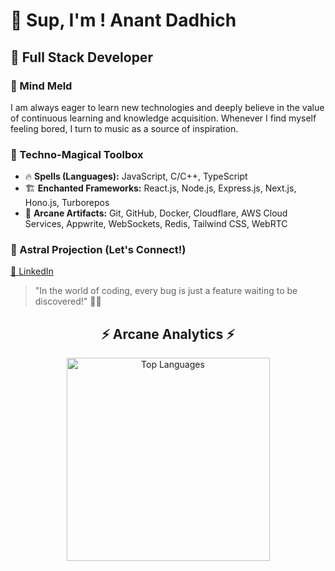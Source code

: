 # 🚀 Sup, I'm ! Anant Dadhich 

## 🌟 Full Stack Developer

### 🧠 Mind Meld
I am always eager to learn new technologies and deeply believe in the value of continuous learning and knowledge acquisition. Whenever I find myself feeling bored, I turn to music as a source of inspiration.

### 🔮 Techno-Magical Toolbox
- 🔥 **Spells (Languages):** JavaScript, C/C++, TypeScript
- 🏗️ **Enchanted Frameworks:** React.js, Node.js, Express.js, Next.js, Hono.js, Turborepos
- 🧰 **Arcane Artifacts:** Git, GitHub, Docker, Cloudflare, AWS Cloud Services, Appwrite, WebSockets, Redis, Tailwind CSS, WebRTC

### 🌌 Astral Projection (Let's Connect!)
[🔗 LinkedIn](https://www.linkedin.com/in/anant-dadhich-b4aa02256)

> "In the world of coding, every bug is just a feature waiting to be discovered!" 🐛✨

<div align="center">
  <h2>⚡ Arcane Analytics ⚡</h2>
  
<img width="325" align="center" src="https://github-readme-stats.vercel.app/api/top-langs/?username=Anantdadhich&hide=HTML&langs_count=8&layout=compact&theme=react&border_radius=10&size_weight=0.5&count_weight=0.5&exclude_repo=github-readme-stats" alt="Top Languages" />
</div>


